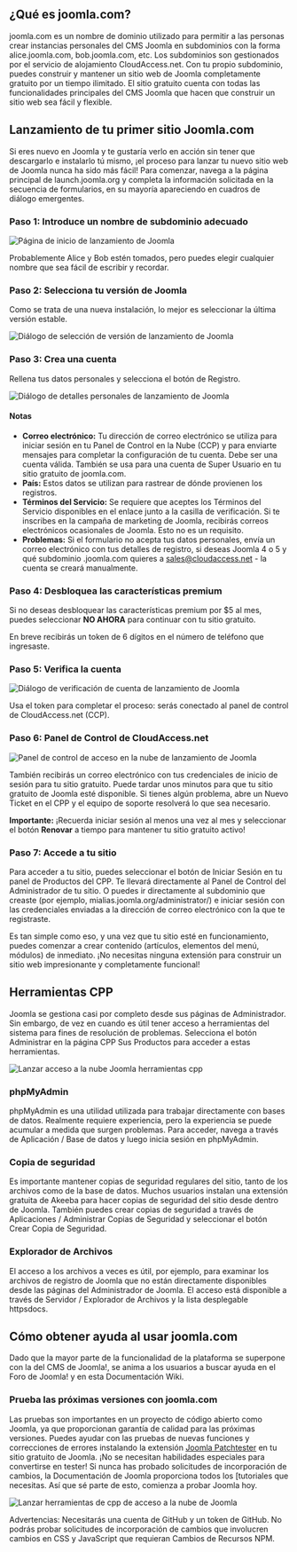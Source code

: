 <!-- Filename: How_to_build_your_free_Joomla_Website / Display title: Alojamiento Gratis -->

## ¿Qué es joomla.com?

joomla.com es un nombre de dominio utilizado para permitir a las personas crear instancias personales del CMS Joomla en subdominios con la forma alice.joomla.com, bob.joomla.com, etc. Los subdominios son gestionados por el servicio de alojamiento CloudAccess.net. Con tu propio subdominio, puedes construir y mantener un sitio web de Joomla completamente gratuito por un tiempo ilimitado. El sitio gratuito cuenta con todas las funcionalidades principales del CMS Joomla que hacen que construir un sitio web sea fácil y flexible.

## Lanzamiento de tu primer sitio Joomla.com

Si eres nuevo en Joomla y te gustaría verlo en acción sin tener que descargarlo e instalarlo tú mismo, ¡el proceso para lanzar tu nuevo sitio web de Joomla nunca ha sido más fácil! Para comenzar, navega a la página principal de launch.joomla.org y completa la información solicitada en la secuencia de formularios, en su mayoría apareciendo en cuadros de diálogo emergentes.

### Paso 1: Introduce un nombre de subdominio adecuado

![Página de inicio de lanzamiento de Joomla](../../../en/images/hosting/free-hosting-launch.png)

Probablemente Alice y Bob estén tomados, pero puedes elegir cualquier nombre que sea fácil de escribir y recordar.

### Paso 2: Selecciona tu versión de Joomla

Como se trata de una nueva instalación, lo mejor es seleccionar la última versión estable.

![Diálogo de selección de versión de lanzamiento de Joomla](../../../en/images/hosting/free-hosting-select-version.png)

### Paso 3: Crea una cuenta

Rellena tus datos personales y selecciona el botón de Registro.

![Diálogo de detalles personales de lanzamiento de Joomla](../../../en/images/hosting/free-hosting-personal-details.png)

#### Notas

- **Correo electrónico:** Tu dirección de correo electrónico se utiliza para iniciar sesión en tu Panel de Control en la Nube (CCP) y para enviarte mensajes para completar la configuración de tu cuenta. Debe ser una cuenta válida. También se usa para una cuenta de Super Usuario en tu sitio gratuito de joomla.com.
- **País:** Estos datos se utilizan para rastrear de dónde provienen los registros.
- **Términos del Servicio:** Se requiere que aceptes los Términos del Servicio disponibles en el enlace junto a la casilla de verificación. Si te inscribes en la campaña de marketing de Joomla, recibirás correos electrónicos ocasionales de Joomla. Esto no es un requisito.
- **Problemas:** Si el formulario no acepta tus datos personales, envía un correo electrónico con tus detalles de registro, si deseas Joomla 4 o 5 y qué subdominio .joomla.com quieres a sales@cloudaccess.net - la cuenta se creará manualmente.

### Paso 4: Desbloquea las características premium

Si no deseas desbloquear las características premium por $5 al mes, puedes seleccionar **NO AHORA** para continuar con tu sitio gratuito.

En breve recibirás un token de 6 dígitos en el número de teléfono que ingresaste.

### Paso 5: Verifica la cuenta

![Diálogo de verificación de cuenta de lanzamiento de Joomla](../../../en/images/hosting/free-hosting-verify-account.png)

Usa el token para completar el proceso: serás conectado al panel de control de CloudAccess.net (CCP).

### Paso 6: Panel de Control de CloudAccess.net

![Panel de control de acceso en la nube de lanzamiento de Joomla](../../../en/images/hosting/free-hosting-cloud-access-control-panel.png)

También recibirás un correo electrónico con tus credenciales de inicio de sesión para tu sitio gratuito. Puede tardar unos minutos para que tu sitio gratuito de Joomla esté disponible. Si tienes algún problema, abre un Nuevo Ticket en el CPP y el equipo de soporte resolverá lo que sea necesario.

**Importante:** ¡Recuerda iniciar sesión al menos una vez al mes y seleccionar el botón **Renovar** a tiempo para mantener tu sitio gratuito activo!

### Paso 7: Accede a tu sitio

Para acceder a tu sitio, puedes seleccionar el botón de Iniciar Sesión en tu panel de Productos del CPP. Te llevará directamente al Panel de Control del Administrador de tu sitio. O puedes ir directamente al subdominio que creaste (por ejemplo, mialias.joomla.org/administrator/) e iniciar sesión con las credenciales enviadas a la dirección de correo electrónico con la que te registraste.

Es tan simple como eso, y una vez que tu sitio esté en funcionamiento, puedes comenzar a crear contenido (artículos, elementos del menú, módulos) de inmediato. ¡No necesitas ninguna extensión para construir un sitio web impresionante y completamente funcional!

## Herramientas CPP

Joomla se gestiona casi por completo desde sus páginas de Administrador. Sin embargo, de vez en cuando es útil tener acceso a herramientas del sistema para fines de resolución de problemas. Selecciona el botón Administrar en la página CPP Sus Productos para acceder a estas herramientas.

![Lanzar acceso a la nube Joomla herramientas cpp](../../../en/images/hosting/free-hosting-cpp-manage.png)

### phpMyAdmin

phpMyAdmin es una utilidad utilizada para trabajar directamente con bases de datos. Realmente requiere experiencia, pero la experiencia se puede acumular a medida que surgen problemas. Para acceder, navega a través de Aplicación / Base de datos y luego inicia sesión en phpMyAdmin.

### Copia de seguridad

Es importante mantener copias de seguridad regulares del sitio, tanto de los archivos como de la base de datos. Muchos usuarios instalan una extensión gratuita de Akeeba para hacer copias de seguridad del sitio desde dentro de Joomla. También puedes crear copias de seguridad a través de Aplicaciones / Administrar Copias de Seguridad y seleccionar el botón Crear Copia de Seguridad.

### Explorador de Archivos

El acceso a los archivos a veces es útil, por ejemplo, para examinar los archivos de registro de Joomla que no están directamente disponibles desde las páginas del Administrador de Joomla. El acceso está disponible a través de Servidor / Explorador de Archivos y la lista desplegable httpsdocs.


## Cómo obtener ayuda al usar joomla.com

Dado que la mayor parte de la funcionalidad de la plataforma se superpone con la del CMS de Joomla!, se anima a los usuarios a buscar ayuda en el Foro de Joomla! y en esta Documentación Wiki.

### Prueba las próximas versiones con joomla.com

Las pruebas son importantes en un proyecto de código abierto como Joomla, ya que proporcionan garantía de calidad para las próximas versiones. Puedes ayudar con las pruebas de nuevas funciones y correcciones de errores instalando la extensión [Joomla Patchtester](https://github.com/joomla-extensions/patchtester/releases) en tu sitio gratuito de Joomla. ¡No se necesitan habilidades especiales para convertirse en tester! Si nunca has probado solicitudes de incorporación de cambios, la Documentación de Joomla proporciona todos los [tutoriales que necesitas. Así que sé parte de esto, comienza a probar Joomla hoy.

![Lanzar herramientas de cpp de acceso a la nube de Joomla](../../../en/images/hosting/free-hosting-patch-tester.png)

Advertencias: Necesitarás una cuenta de GitHub y un token de GitHub. No podrás probar solicitudes de incorporación de cambios que involucren cambios en CSS y JavaScript que requieran Cambios de Recursos NPM.

